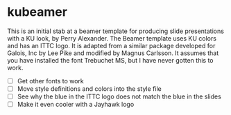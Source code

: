 kubeamer
========

This is an initial stab at a beamer template for producing slide
presentations with a KU look, by Perry Alexander.  The Beamer template
uses KU colors and has an ITTC logo.  It is adapted from
a similar package developed for Galois, Inc by Lee Pike and modified
by Magnus Carlsson.  It assumes that you have installed the font
Trebuchet MS, but I have never gotten this to work.

- [ ] Get other fonts to work
- [ ] Move style definitions and colors into the style file
- [ ] See why the blue in the ITTC logo does not match the blue in the slides
- [ ] Make it even cooler with a Jayhawk logo
